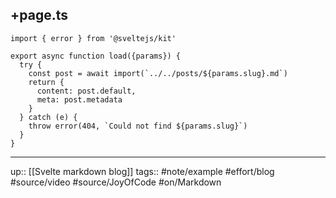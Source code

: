 ## +page.ts

```
import { error } from '@sveltejs/kit'

export async function load({params}) {
  try {
    const post = await import(`../../posts/${params.slug}.md`)
    return {
      content: post.default,
      meta: post.metadata
    }
  } catch (e) {
    throw error(404, `Could not find ${params.slug}`)
  }
}

```

---
up:: [[Svelte markdown blog]]
tags:: #note/example #effort/blog #source/video #source/JoyOfCode #on/Markdown 
